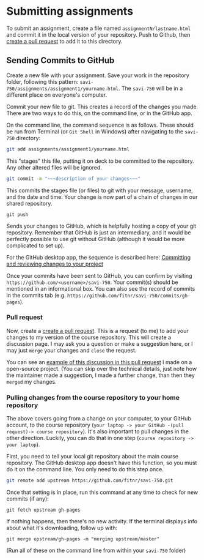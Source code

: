 # Submitting assignments

To submit an assignment, create a file named `assignmentN/lastname.html` and commit it in the local version of your repository. Push to Github, then [create a pull request](https://help.github.com/articles/about-pull-requests/) to add it to this directory.

## Sending Commits to GitHub

Create a new file with your assignment. Save your work in the repository folder, following this pattern: `savi-750/assignments/assignment1/yourname.html`. The `savi-750` will be in a different place on everyone's computer.

Commit your new file to git. This creates a record of the changes you made. There are two ways to do this, on the command line, or in the GitHub app.

On the command line, the command sequence is as follows. These should be run from Terminal (or `Git Shell` in Windows) after navigating to the `savi-750` directory:

```bash
git add assignments/assignment1/yourname.html
```
This "stages" this file, putting it on deck to be committed to the repository. Any other altered files will be ignored.

```bash
git commit -m "~~~description of your changes~~~"
```
This commits the stages file (or files) to git with your message, username, and the date and time. Your change is now part of a chain of changes in our shared repository.

```
git push
```
Sends your changes to GitHub, which is helpfully hosting a copy of your git repository. Remember that GitHub is just an intermediary, and it would be perfectly possible to use git without GitHub (although it would be more complicated to set up).

For the GitHub desktop app, the sequence is described here: [Committing and reviewing changes to your project](https://help.github.com/desktop/guides/contributing/committing-and-reviewing-changes-to-your-project/)

Once your commits have been sent to GitHub, you can confirm by visiting `https://github.com/<username>/savi-750`. Your commit(s) should be mentioned in an informational box. You can also see the record of commits in the commits tab (e.g. `https://github.com/fitnr/savi-750/commits/gh-pages`).

### Pull request

Now, create a [create a pull request](https://help.github.com/articles/about-pull-requests/). This is a request (to me) to add your changes to my version of the course repository. This will create a discussion page. I may ask you a question or make a suggestion here, or I may just `merge` your changes and `close` the request.

You can see an [example of this discussion in this pull request](https://github.com/Kozea/CairoSVG/pull/108) I made on a open-source project. (You can skip over the technical details, just note how the maintainer made a suggestion, I made a further change, than then they `merged` my changes.

### Pulling changes from the course repository to your home repository

The above covers going from a change on your computer, to your GitHub account, to the course repository (`your laptop -> your GitHub -(pull request)-> course repository`). It's also important to pull changes in the other direction. Luckily, you can do that in one step (`course repository -> your laptop`).

First, you need to tell your local git repository about the main course repository. The GitHub desktop app doesn't have this function, so you must do it on the command line. You only need to do this step once.
```bash
git remote add upstream https://github.com/fitnr/savi-750.git
```

Once that setting is in place, run this command at any time to check for new commits (if any):
```
git fetch upstream gh-pages
```

If nothing happens, then there's no new activity. If the terminal displays info about what it's downloading, follow up with:
```
git merge upstream/gh-pages -m "merging upstream/master"
```

(Run all of these on the command line from within your `savi-750` folder)
